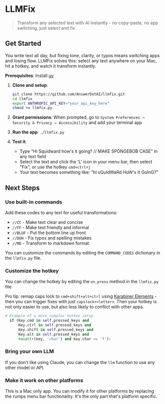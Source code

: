 # LLMFix
> Transform any selected text with AI instantly - no copy-paste, no app switching, just select and fix

## Get Started

You write text all day, but fixing tone, clarity, or typos means switching apps and losing flow. LLMFix solves this: select any text anywhere on your Mac, hit a hotkey, and watch it transform instantly.

**Prerequisites**: Install [uv](https://docs.astral.sh/uv/getting-started/installation/)

1. **Clone and setup**:
   ```bash
   git clone https://github.com/AnswerDotAI/llmfix.git
   cd llmfix
   export ANTHROPIC_API_KEY="your_api_key_here"
   chmod +x llmfix.py
   ```

2. **Grant permissions**: When prompted, go to `System Preferences → Security & Privacy → Accessibility` and add your terminal app

3. **Run the app**: `./llmfix.py`

4. **Test it**: 
   - Type "Hi Squidward how's it going? // MAKE SPONGEBOB CASE" in any text field
   - Select the text and click the 'L' icon in your menu bar, then select "Fix", or use the hotkey `cmd+ctrl+j`
   - Your text becomes something like: "hI sQuIdWaRd HoW's It GoInG?"

## Next Steps

### Use built-in commands

Add these codes to any text for useful transformations:
- `//CC` - Make text clear and concise
- `//FF` - Make text friendly and informal  
- `//BLUF` - Put the bottom line up front
- `//DOH` - Fix typos and spelling mistakes
- `//MD` - Transform to markdown format

You can customize the commands by editing the `COMMAND_CODES` dictionary in the `llmfix.py` file.

### Customize the hotkey

You can change the hotkey by editing the `on_press` method in the `llmfix.py` file.

Pro tip: remap caps lock to `cmd+shift+alt+ctrl` using [Karabiner Elements](https://karabiner-elements.pqrs.org/) - then you can trigger fixes with just `capslock+<letter>`.
Then your hotkey is not only easier to use, but also less likely to conflict with other apps.

```python
# Example of a more complex hotkey setup
  if (Key.cmd in self.pressed_keys and 
      Key.ctrl in self.pressed_keys and 
      Key.shift in self.pressed_keys and 
      Key.alt in self.pressed_keys and 
      hasattr(key, 'char') and key.char == 'f'):
```

### Bring your own LLM

If you don't like using Claude, you can change the `llm` function to use any other model or API.


### Make it work on other platforms

This is a Mac only app. You can modify it for other platforms by replacing the rumps menu bar functionality. It's the only part that's platform specific.
